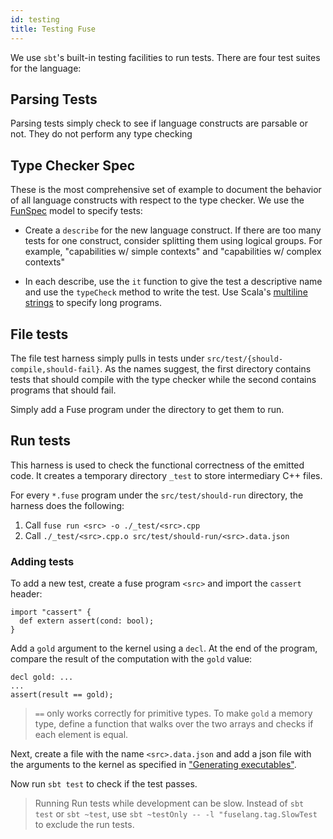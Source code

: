 ```yaml
---
id: testing
title: Testing Fuse
---
```


We use `sbt`'s built-in testing facilities to run tests. There are four test
suites for the language:

## Parsing Tests

Parsing tests simply check to see if language constructs are parsable or not.
They do not perform any type checking

## Type Checker Spec

These is the most comprehensive set of example to document the behavior of
all language constructs with respect to the type checker. We use the
[FunSpec](http://www.scalatest.org/getting_started_with_fun_spec) model to
specify tests:

- Create a `describe` for the new language construct. If there are too many
  tests for one construct, consider splitting them using logical groups. For
  example, "capabilities w/ simple contexts" and "capabilities w/ complex contexts"

- In each describe, use the `it` function to give the test a descriptive name
  and use the `typeCheck` method to write the test. Use Scala's [multiline
  strings](https://www.oreilly.com/library/view/scala-cookbook/9781449340292/ch01s03.html)
  to specify long programs.

## File tests

The file test harness simply pulls in tests under `src/test/{should-compile,should-fail}`.
As the names suggest, the first directory contains tests that should compile with
the type checker while the second contains programs that should fail.

Simply add a Fuse program under the directory to get them to run.

## Run tests

This harness is used to check the functional correctness of the emitted code.
It creates a temporary directory `_test` to store intermediary C++ files.

For every `*.fuse` program under the `src/test/should-run` directory, the
harness does the following:

1. Call `fuse run <src> -o ./_test/<src>.cpp`
2. Call `./_test/<src>.cpp.o src/test/should-run/<src>.data.json`

### Adding tests

To add a new test, create a fuse program `<src>` and import the `cassert` header:

```
import "cassert" {
  def extern assert(cond: bool);
}
```

Add a `gold` argument to the kernel using a `decl`. At the end of the program,
compare the result of the computation with the `gold` value:

```
decl gold: ...
...
assert(result == gold);
```

> `==` only works correctly for primitive types. To make `gold` a memory type,
> define a function that walks over the two arrays and checks if each element
> is equal.

Next, create a file with the name `<src>.data.json` and add a json file with
the arguments to the kernel as specified in ["Generating executables"](cpp-runnable.md).

Now run `sbt test` to check if the test passes.

> Running Run tests while development can be slow. Instead of `sbt test` or
> `sbt ~test`, use `sbt ~testOnly -- -l "fuselang.tag.SlowTest` to exclude the
> run tests.
